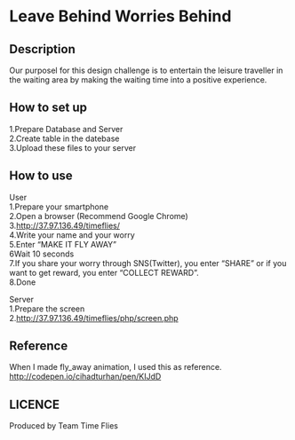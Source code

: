 Leave Behind Worries Behind
====



## Description
Our purposel for this design challenge is to entertain the leisure traveller in the waiting area by making the waiting time into a positive experience.

## How to set up
1.Prepare Database and Server  
2.Create table in the datebase  
3.Upload these files to your server  


## How to use
User  
1.Prepare your smartphone  
2.Open a browser (Recommend Google Chrome)  
3.http://37.97.136.49/timeflies/  
4.Write your name and  your worry  
5.Enter “MAKE IT FLY AWAY”  
6Wait 10 seconds  
7.If you share your worry through SNS(Twitter), you enter “SHARE” or if you want to get reward, you enter “COLLECT REWARD”.  
8.Done  

Server  
1.Prepare the screen  
2.http://37.97.136.49/timeflies/php/screen.php  

## Reference
When I made fly_away animation, I used this as reference.  
http://codepen.io/cihadturhan/pen/KIJdD

## LICENCE
Produced by Team Time Flies
